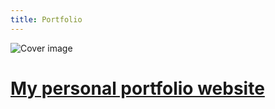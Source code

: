 ```yaml
---
title: Portfolio
---
```


![Cover image](/projects/pp/cover.png)
# [My personal portfolio website](https://github.com/A-Emile/portfolio)
